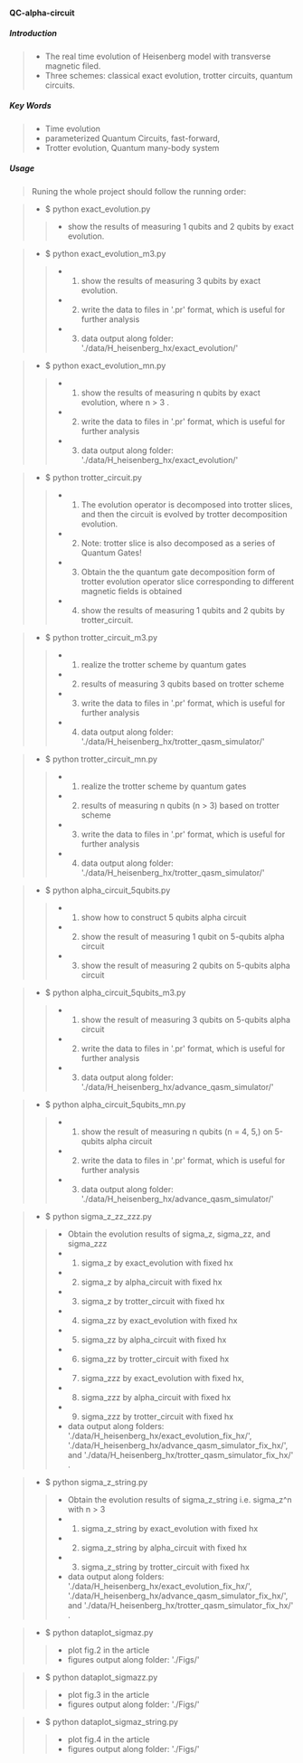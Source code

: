 #### QC-alpha-circuit

##### Introduction
> * The real time evolution of Heisenberg model with transverse magnetic filed.
> * Three schemes: classical exact evolution, trotter circuits, quantum circuits. 

##### Key Words
> * Time evolution
> * parameterized Quantum Circuits, fast-forward,   
> * Trotter evolution, Quantum many-body system 

##### Usage

> Runing the whole project should follow the running order:

> * $ python exact_evolution.py 
>> * show the results of measuring 1 qubits and 2 qubits by exact evolution. 

> * $ python exact_evolution_m3.py
>> * 1) show the results of measuring 3 qubits by exact evolution.
>> * 2) write the data to files in '.pr' format, which is useful for further analysis
>> * 3) data output along folder: './data/H_heisenberg_hx/exact_evolution/'

> * $ python exact_evolution_mn.py
>> * 1) show the results of measuring n qubits by exact evolution, where n > 3 .
>> * 2) write the data to files in '.pr' format, which is useful for further analysis
>> * 3) data output along folder: './data/H_heisenberg_hx/exact_evolution/'

> * $ python trotter_circuit.py
>> * 1) The evolution operator is decomposed into trotter slices, 
and then the circuit is evolved by trotter decomposition evolution.
>> * 2) Note: trotter slice is also decomposed as a series of Quantum Gates!
>> * 3) Obtain the the quantum gate decomposition form of  trotter 
evolution operator slice corresponding to different magnetic fields is obtained
>> * 4) show the results of measuring 1 qubits and 2 qubits by trotter_circuit.

> * $ python trotter_circuit_m3.py
>> * 1) realize the trotter scheme by quantum gates
>> * 2) results of measuring 3 qubits based on trotter scheme
>> * 3) write the data to files in '.pr' format, which is useful for further analysis
>> * 4) data output along folder: './data/H_heisenberg_hx/trotter_qasm_simulator/'

> * $ python trotter_circuit_mn.py
>> * 1) realize the trotter scheme by quantum gates
>> * 2) results of measuring n qubits (n > 3) based on trotter scheme
>> * 3) write the data to files in '.pr' format, which is useful for further analysis
>> * 4) data output along folder: './data/H_heisenberg_hx/trotter_qasm_simulator/'

> * $ python alpha_circuit_5qubits.py
>> * 1) show how to construct 5 qubits alpha circuit
>> * 2) show the result of measuring 1 qubit on 5-qubits alpha circuit
>> * 3) show the result of measuring 2 qubits on 5-qubits alpha circuit

> * $ python alpha_circuit_5qubits_m3.py
>> * 1) show the result of measuring 3 qubits on 5-qubits alpha circuit
>> * 2) write the data to files in '.pr' format, which is useful for further analysis
>> * 3) data output along folder: './data/H_heisenberg_hx/advance_qasm_simulator/'

> * $ python alpha_circuit_5qubits_mn.py
>> * 1) show the result of measuring n qubits (n = 4, 5,) on 5-qubits alpha circuit
>> * 2) write the data to files in '.pr' format, which is useful for further analysis
>> * 3) data output along folder: './data/H_heisenberg_hx/advance_qasm_simulator/'

> * $ python sigma_z_zz_zzz.py
>> * Obtain the evolution results of sigma_z, sigma_zz, and sigma_zzz
>> * 1) sigma_z by exact_evolution with fixed hx
>> * 2) sigma_z by alpha_circuit with fixed hx
>> * 3) sigma_z by trotter_circuit with fixed hx
>> * 4) sigma_zz by exact_evolution with fixed hx
>> * 5) sigma_zz by alpha_circuit with fixed hx
>> * 6) sigma_zz by trotter_circuit with fixed hx
>> * 7) sigma_zzz by exact_evolution with fixed hx,
>> * 8) sigma_zzz by alpha_circuit with fixed hx
>> * 9) sigma_zzz by trotter_circuit with fixed hx
>> * data output along folders: './data/H_heisenberg_hx/exact_evolution_fix_hx/', 
'./data/H_heisenberg_hx/advance_qasm_simulator_fix_hx/', and 
'./data/H_heisenberg_hx/trotter_qasm_simulator_fix_hx/' .

> * $ python sigma_z_string.py
>> *  Obtain the evolution results of sigma_z_string i.e. sigma_z^n with n > 3
>> * 1) sigma_z_string by exact_evolution with fixed hx
>> * 2) sigma_z_string by alpha_circuit with fixed hx
>> * 3) sigma_z_string by trotter_circuit with fixed hx 
>> * data output along folders: './data/H_heisenberg_hx/exact_evolution_fix_hx/', 
'./data/H_heisenberg_hx/advance_qasm_simulator_fix_hx/', and 
'./data/H_heisenberg_hx/trotter_qasm_simulator_fix_hx/' .

> * $ python dataplot_sigmaz.py
>> * plot fig.2 in the article
>> * figures output along folder: './Figs/'

> * $ python dataplot_sigmazz.py
>> * plot fig.3 in the article
>> * figures output along folder: './Figs/'

> * $ python dataplot_sigmaz_string.py
>> * plot fig.4 in the article
>> * figures output along folder: './Figs/'